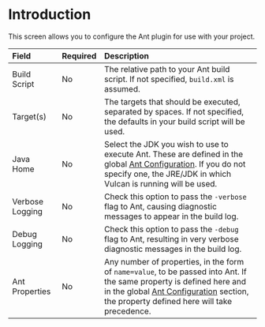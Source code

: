 # Introduction #

This screen allows you to configure the Ant plugin for use with your project.

| **Field** | **Required** | **Description** |
|:----------|:-------------|:----------------|
| Build Script | No           | The relative path to your Ant build script.  If not specified, `build.xml` is assumed. |
| Target(s) | No           | The targets that should be executed, separated by spaces.  If not specified, the defaults in your build script will be used. |
| Java Home | No           | Select the JDK you wish to use to execute Ant.  These are defined in the global [Ant Configuration](AntConfiguration.md).  If you do not specify one, the JRE/JDK in which Vulcan is running will be used. |
| Verbose Logging | No           | Check this option to pass the `-verbose` flag to Ant, causing diagnostic messages to appear in the build log. |
| Debug Logging | No           | Check this option to pass the `-debug` flag to Ant, resulting in very verbose diagnostic messages in the build log. |
| Ant Properties | No           | Any number of properties, in the form of `name=value`, to be passed into Ant.  If the same property is defined here and in the global [Ant Configuration](AntConfiguration.md) section, the property defined here will take precedence. |